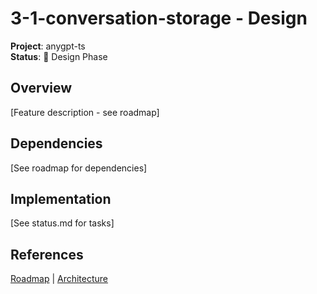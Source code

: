 # 3-1-conversation-storage - Design

**Project**: anygpt-ts  
**Status**: 🔄 Design Phase

## Overview
[Feature description - see roadmap]

## Dependencies
[See roadmap for dependencies]

## Implementation
[See status.md for tasks]

## References
[Roadmap](../../roadmap.md) | [Architecture](../../architecture.md)
